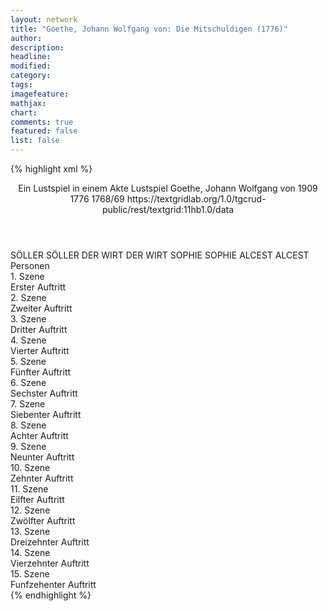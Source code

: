 ```yaml
---
layout: network
title: "Goethe, Johann Wolfgang von: Die Mitschuldigen (1776)"
author:
description:
headline:
modified:
category:
tags:
imagefeature:
mathjax:
chart:
comments: true
featured: false
list: false
---
```

{% highlight xml %}
<?xml-model href="https://raw.githubusercontent.com/DLiNa/project/master/rules/lina.rnc"?><?xml-model href="https://raw.githubusercontent.com/DLiNa/project/master/rules/lina.sch"?>
<play xmlns="http://lina.digital">
  <header>
    <title>Die Mitschuldigen</title>
    <subtitle>Ein Lustspiel in einem Akte</subtitle>
    <genretitle>Lustspiel</genretitle>
    <author>Goethe, Johann Wolfgang von</author>
    <date type="print" when="1909">1909</date>
    <date type="premiere" when="1776">1776</date>
    <date type="written" when="1769">1768/69</date>
    <source>https://textgridlab.org/1.0/tgcrud-public/rest/textgrid:11hb1.0/data</source>
  </header>
  <personae>
    <character>
      <name>SÖLLER</name>
      <alias xml:id="söller">
        <name>SÖLLER</name>
      </alias>
    </character>
    <character>
      <name>DER WIRT</name>
      <alias xml:id="der_wirt">
        <name>DER WIRT</name>
      </alias>
    </character>
    <character>
      <name>SOPHIE</name>
      <alias xml:id="sophie">
        <name>SOPHIE</name>
      </alias>
    </character>
    <character>
      <name>ALCEST</name>
      <alias xml:id="alcest">
        <name>ALCEST</name>
      </alias>
    </character>
  </personae>
  <text>
    <div>
      <head>Personen</head>
    </div>
    <div>
      <head>1. Szene</head>
      <div>
        <head>Erster Auftritt</head>
        <sp who="#söller">
          <amount n="1" unit="speech_acts"/>
          <amount n="321" unit="words"/>
          <amount n="37" unit="lines"/>
          <amount n="1700" unit="chars"/>
        </sp>
      </div>
    </div>
    <div>
      <head>2. Szene</head>
      <div>
        <head>Zweiter Auftritt</head>
        <sp who="#der_wirt">
          <amount n="4" unit="speech_acts"/>
          <amount n="149" unit="words"/>
          <amount n="18" unit="lines"/>
          <amount n="757" unit="chars"/>
        </sp>
        <sp who="#söller">
          <amount n="3" unit="speech_acts"/>
          <amount n="30" unit="words"/>
          <amount n="4" unit="lines"/>
          <amount n="159" unit="chars"/>
        </sp>
      </div>
    </div>
    <div>
      <head>3. Szene</head>
      <div>
        <head>Dritter Auftritt</head>
        <sp who="#söller">
          <amount n="20" unit="speech_acts"/>
          <amount n="173" unit="words"/>
          <amount n="28" unit="lines"/>
          <amount n="850" unit="chars"/>
        </sp>
        <sp who="#sophie">
          <amount n="19" unit="speech_acts"/>
          <amount n="274" unit="words"/>
          <amount n="37" unit="lines"/>
          <amount n="1465" unit="chars"/>
        </sp>
      </div>
    </div>
    <div>
      <head>4. Szene</head>
      <div>
        <head>Vierter Auftritt</head>
        <sp who="#alcest">
          <amount n="11" unit="speech_acts"/>
          <amount n="53" unit="words"/>
          <amount n="11" unit="lines"/>
          <amount n="269" unit="chars"/>
        </sp>
        <sp who="#sophie">
          <amount n="23" unit="speech_acts"/>
          <amount n="340" unit="words"/>
          <amount n="49" unit="lines"/>
          <amount n="1829" unit="chars"/>
        </sp>
        <sp who="#söller">
          <amount n="17" unit="speech_acts"/>
          <amount n="192" unit="words"/>
          <amount n="31" unit="lines"/>
          <amount n="962" unit="chars"/>
        </sp>
      </div>
    </div>
    <div>
      <head>5. Szene</head>
      <div>
        <head>Fünfter Auftritt</head>
        <sp who="#söller">
          <amount n="1" unit="speech_acts"/>
          <amount n="144" unit="words"/>
          <amount n="20" unit="lines"/>
          <amount n="709" unit="chars"/>
        </sp>
      </div>
    </div>
    <div>
      <head>6. Szene</head>
      <div>
        <head>Sechster Auftritt</head>
        <sp who="#alcest">
          <amount n="1" unit="speech_acts"/>
          <amount n="576" unit="words"/>
          <amount n="61" unit="lines"/>
          <amount n="3066" unit="chars"/>
        </sp>
      </div>
    </div>
    <div>
      <head>7. Szene</head>
      <div>
        <head>Siebenter Auftritt</head>
        <sp who="#der_wirt">
          <amount n="35" unit="speech_acts"/>
          <amount n="528" unit="words"/>
          <amount n="74" unit="lines"/>
          <amount n="2589" unit="chars"/>
        </sp>
        <sp who="#sophie">
          <amount n="33" unit="speech_acts"/>
          <amount n="300" unit="words"/>
          <amount n="49" unit="lines"/>
          <amount n="1547" unit="chars"/>
        </sp>
      </div>
    </div>
    <div>
      <head>8. Szene</head>
      <div>
        <head>Achter Auftritt</head>
        <sp who="#der_wirt">
          <amount n="46" unit="speech_acts"/>
          <amount n="445" unit="words"/>
          <amount n="70" unit="lines"/>
          <amount n="2285" unit="chars"/>
        </sp>
        <sp who="#alcest">
          <amount n="46" unit="speech_acts"/>
          <amount n="318" unit="words"/>
          <amount n="57" unit="lines"/>
          <amount n="1650" unit="chars"/>
        </sp>
      </div>
    </div>
    <div>
      <head>9. Szene</head>
      <div>
        <head>Neunter Auftritt</head>
        <sp who="#der_wirt">
          <amount n="1" unit="speech_acts"/>
          <amount n="339" unit="words"/>
          <amount n="32" unit="lines"/>
          <amount n="1671" unit="chars"/>
        </sp>
      </div>
    </div>
    <div>
      <head>10. Szene</head>
      <div>
        <head>Zehnter Auftritt</head>
        <sp who="#söller">
          <amount n="5" unit="speech_acts"/>
          <amount n="54" unit="words"/>
          <amount n="9" unit="lines"/>
          <amount n="281" unit="chars"/>
        </sp>
        <sp who="#der_wirt">
          <amount n="5" unit="speech_acts"/>
          <amount n="96" unit="words"/>
          <amount n="10" unit="lines"/>
          <amount n="458" unit="chars"/>
        </sp>
      </div>
    </div>
    <div>
      <head>11. Szene</head>
      <div>
        <head>Eilfter Auftritt</head>
        <sp who="#söller">
          <amount n="1" unit="speech_acts"/>
          <amount n="102" unit="words"/>
          <amount n="10" unit="lines"/>
          <amount n="550" unit="chars"/>
        </sp>
      </div>
    </div>
    <div>
      <head>12. Szene</head>
      <div>
        <head>Zwölfter Auftritt</head>
        <sp who="#alcest">
          <amount n="1" unit="speech_acts"/>
          <amount n="249" unit="words"/>
          <amount n="26" unit="lines"/>
          <amount n="1318" unit="chars"/>
        </sp>
      </div>
    </div>
    <div>
      <head>13. Szene</head>
      <div>
        <head>Dreizehnter Auftritt</head>
        <sp who="#sophie">
          <amount n="18" unit="speech_acts"/>
          <amount n="163" unit="words"/>
          <amount n="26" unit="lines"/>
          <amount n="878" unit="chars"/>
        </sp>
        <sp who="#alcest">
          <amount n="17" unit="speech_acts"/>
          <amount n="262" unit="words"/>
          <amount n="35" unit="lines"/>
          <amount n="1365" unit="chars"/>
        </sp>
      </div>
    </div>
    <div>
      <head>14. Szene</head>
      <div>
        <head>Vierzehnter Auftritt</head>
        <sp who="#alcest">
          <amount n="43" unit="speech_acts"/>
          <amount n="416" unit="words"/>
          <amount n="67" unit="lines"/>
          <amount n="2089" unit="chars"/>
        </sp>
        <sp who="#söller">
          <amount n="43" unit="speech_acts"/>
          <amount n="539" unit="words"/>
          <amount n="78" unit="lines"/>
          <amount n="2749" unit="chars"/>
        </sp>
      </div>
    </div>
    <div>
      <head>15. Szene</head>
      <div>
        <head>Funfzehenter Auftritt</head>
        <sp who="#sophie">
          <amount n="7" unit="speech_acts"/>
          <amount n="28" unit="words"/>
          <amount n="9" unit="lines"/>
          <amount n="135" unit="chars"/>
        </sp>
        <sp who="#der_wirt">
          <amount n="8" unit="speech_acts"/>
          <amount n="65" unit="words"/>
          <amount n="12" unit="lines"/>
          <amount n="344" unit="chars"/>
        </sp>
        <sp who="#alcest">
          <amount n="10" unit="speech_acts"/>
          <amount n="123" unit="words"/>
          <amount n="22" unit="lines"/>
          <amount n="667" unit="chars"/>
        </sp>
        <sp who="#söller">
          <amount n="6" unit="speech_acts"/>
          <amount n="37" unit="words"/>
          <amount n="6" unit="lines"/>
          <amount n="193" unit="chars"/>
        </sp>
        <sp who="#der_wirt #sophie">
          <amount n="1" unit="speech_acts"/>
          <amount n="1" unit="words"/>
          <amount n="1" unit="lines"/>
          <amount n="3" unit="chars"/>
        </sp>
      </div>
    </div>
  </text>
</play>
{% endhighlight %}